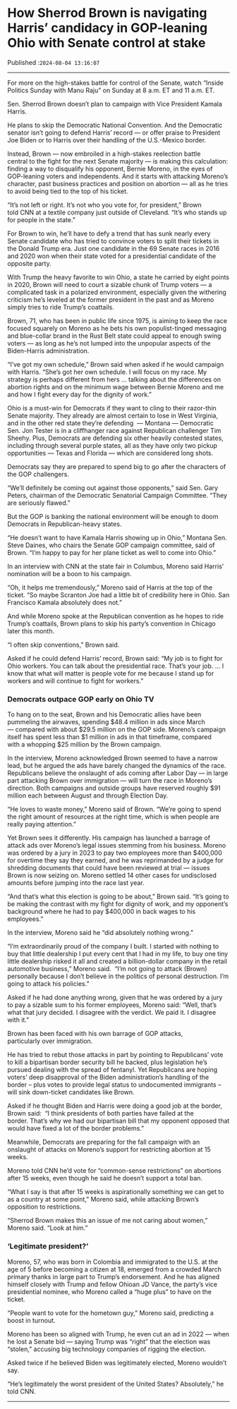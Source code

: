 # How Sherrod Brown is navigating Harris’ candidacy in GOP-leaning Ohio with Senate control at stake

Published :`2024-08-04 13:16:07`

---

For more on the high-stakes battle for control of the Senate, watch “Inside Politics Sunday with Manu Raju” on Sunday at 8 a.m. ET and 11 a.m. ET.

Sen. Sherrod Brown doesn’t plan to campaign with Vice President Kamala Harris.

He plans to skip the Democratic National Convention. And the Democratic senator isn’t going to defend Harris’ record — or offer praise to President Joe Biden or to Harris over their handling of the U.S.-Mexico border.

Instead, Brown — now embroiled in a high-stakes reelection battle central to the fight for the next Senate majority — is making this calculation: finding a way to disqualify his opponent, Bernie Moreno, in the eyes of GOP-leaning voters and independents. And it starts with attacking Moreno’s character, past business practices and position on abortion — all as he tries to avoid being tied to the top of his ticket.

“It’s not left or right. It’s not who you vote for, for president,” Brown told CNN at a textile company just outside of Cleveland. “It’s who stands up for people in the state.”

For Brown to win, he’ll have to defy a trend that has sunk nearly every Senate candidate who has tried to convince voters to split their tickets in the Donald Trump era. Just one candidate in the 69 Senate races in 2016 and 2020 won when their state voted for a presidential candidate of the opposite party.

With Trump the heavy favorite to win Ohio, a state he carried by eight points in 2020, Brown will need to court a sizable chunk of Trump voters — a complicated task in a polarized environment, especially given the withering criticism he’s leveled at the former president in the past and as Moreno simply tries to ride Trump’s coattails.

Brown, 71, who has been in public life since 1975, is aiming to keep the race focused squarely on Moreno as he bets his own populist-tinged messaging and blue-collar brand in the Rust Belt state could appeal to enough swing voters — as long as he’s not lumped into the unpopular aspects of the Biden-Harris administration.

“I’ve got my own schedule,” Brown said when asked if he would campaign with Harris. “She’s got her own schedule. I will focus on my race. My strategy is perhaps different from hers … talking about the differences on abortion rights and on the minimum wage between Bernie Moreno and me and how I fight every day for the dignity of work.”

Ohio is a must-win for Democrats if they want to cling to their razor-thin Senate majority. They already are almost certain to lose in West Virginia, and in the other red state they’re defending  — Montana — Democratic Sen. Jon Tester is in a cliffhanger race against Republican challenger Tim Sheehy. Plus, Democrats are defending six other heavily contested states, including through several purple states, all as they have only two pickup opportunities — Texas and Florida — which are considered long shots.

Democrats say they are prepared to spend big to go after the characters of the GOP challengers.

“We’ll definitely be coming out against those opponents,” said Sen. Gary Peters, chairman of the Democratic Senatorial Campaign Committee. “They are seriously flawed.”

But the GOP is banking the national environment will be enough to doom Democrats in Republican-heavy states.

“He doesn’t want to have Kamala Harris showing up in Ohio,” Montana Sen. Steve Daines, who chairs the Senate GOP campaign committee, said of Brown. “I’m happy to pay for her plane ticket as well to come into Ohio.”

In an interview with CNN at the state fair in Columbus, Moreno said Harris’ nomination will be a boon to his campaign.

“Oh, it helps me tremendously,” Moreno said of Harris at the top of the ticket. “So maybe Scranton Joe had a little bit of credibility here in Ohio. San Francisco Kamala absolutely does not.”

And while Moreno spoke at the Republican convention as he hopes to ride Trump’s coattails, Brown plans to skip his party’s convention in Chicago later this month.

“I often skip conventions,” Brown said.

Asked if he could defend Harris’ record, Brown said: “My job is to fight for Ohio workers. You can talk about the presidential race. That’s your job. … I know that what will matter is people vote for me because I stand up for workers and will continue to fight for workers.”

### Democrats outpace GOP early on Ohio TV

To hang on to the seat, Brown and his Democratic allies have been pummeling the airwaves, spending $48.4 million in ads since March — compared with about $29.5 million on the GOP side. Moreno’s campaign itself has spent less than $1 million in ads in that timeframe, compared with a whopping $25 million by the Brown campaign.

In the interview, Moreno acknowledged Brown seemed to have a narrow lead, but he argued the ads have barely changed the dynamics of the race. Republicans believe the onslaught of ads coming after Labor Day — in large part attacking Brown over immigration — will turn the race in Moreno’s direction. Both campaigns and outside groups have reserved roughly $91 million each between August and through Election Day.

“He loves to waste money,” Moreno said of Brown. “We’re going to spend the right amount of resources at the right time, which is when people are really paying attention.”

Yet Brown sees it differently. His campaign has launched a barrage of attack ads over Moreno’s legal issues stemming from his business. Moreno was ordered by a jury in 2023 to pay two employees more than $400,000 for overtime they say they earned, and he was reprimanded by a judge for shredding documents that could have been reviewed at trial — issues Brown is now seizing on. Moreno settled 14 other cases for undisclosed amounts before jumping into the race last year.

“And that’s what this election is going to be about,” Brown said. “It’s going to be making the contrast with my fight for dignity of work, and my opponent’s background where he had to pay $400,000 in back wages to his employees.”

In the interview, Moreno said he “did absolutely nothing wrong.”

“I’m extraordinarily proud of the company I built. I started with nothing to buy that little dealership I put every cent that I had in my life, to buy one tiny little dealership risked it all and created a billion-dollar company in the retail automotive business,” Moreno said.  “I’m not going to attack (Brown) personally because I don’t believe in the politics of personal destruction. I’m going to attack his policies.”

Asked if he had done anything wrong, given that he was ordered by a jury to pay a sizable sum to his former employees, Moreno said: “Well, that’s what that jury decided. I disagree with the verdict. We paid it. I disagree with it.”

Brown has been faced with his own barrage of GOP attacks, particularly over immigration.

He has tried to rebut those attacks in part by pointing to Republicans’ vote to kill a bipartisan border security bill he backed, plus legislation he’s pursued dealing with the spread of fentanyl. Yet Republicans are hoping voters’ deep disapproval of the Biden administration’s handling of the border – plus votes to provide legal status to undocumented immigrants – will sink down-ticket candidates like Brown.

Asked if he thought Biden and Harris were doing a good job at the border, Brown said:  “I think presidents of both parties have failed at the border. That’s why we had our bipartisan bill that my opponent opposed that would have fixed a lot of the border problems.”

Meanwhile, Democrats are preparing for the fall campaign with an onslaught of attacks on Moreno’s support for restricting abortion at 15 weeks.

Moreno told CNN he’d vote for “common-sense restrictions” on abortions after 15 weeks, even though he said he doesn’t support a total ban.

“What I say is that after 15 weeks is aspirationally something we can get to as a country at some point,” Moreno said, while attacking Brown’s opposition to restrictions.

“Sherrod Brown makes this an issue of me not caring about women,” Moreno said. “Look at him.”

### ‘Legitimate president?’

Moreno, 57, who was born in Colombia and immigrated to the U.S. at the age of 5 before becoming a citizen at 18, emerged from a crowded March primary thanks in large part to Trump’s endorsement. And he has aligned himself closely with Trump and fellow Ohioan JD Vance, the party’s vice presidential nominee, who Moreno called a “huge plus” to have on the ticket.

“People want to vote for the hometown guy,” Moreno said, predicting a boost in turnout.

Moreno has been so aligned with Trump, he even cut an ad in 2022 — when he lost a Senate bid — saying Trump was “right” that the election was “stolen,” accusing big technology companies of rigging the election.

Asked twice if he believed Biden was legitimately elected, Moreno wouldn’t say.

“He’s legitimately the worst president of the United States? Absolutely,” he told CNN.

---

